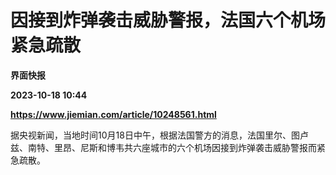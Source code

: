 # 因接到炸弹袭击威胁警报，法国六个机场紧急疏散
**界面快报**

**2023-10-18 10:44**

**https://www.jiemian.com/article/10248561.html**

据央视新闻，当地时间10月18日中午，根据法国警方的消息，法国里尔、图卢兹、南特、里昂、尼斯和博韦共六座城市的六个机场因接到炸弹袭击威胁警报而紧急疏散。